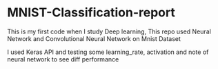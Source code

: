 # MNIST-Classification-report


 This is my first code when I study Deep learning, This repo used Neural Network and Convolutional Neural Network on Mnist Dataset
 
 I used Keras API and testing some learning_rate, activation and note of neural network to see diff performance
 
 
